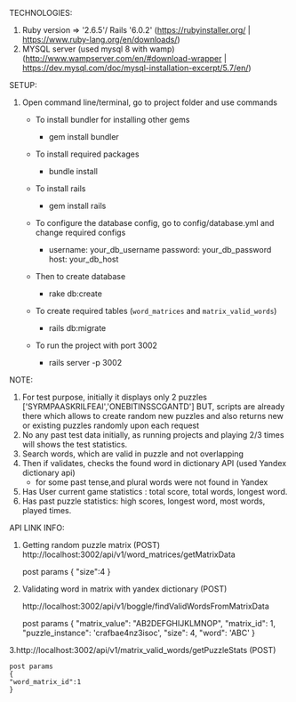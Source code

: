 TECHNOLOGIES:
1. Ruby version => '2.6.5'/ Rails '6.0.2' (https://rubyinstaller.org/ | https://www.ruby-lang.org/en/downloads/)
2. MYSQL server (used mysql 8 with wamp) (http://www.wampserver.com/en/#download-wrapper | https://dev.mysql.com/doc/mysql-installation-excerpt/5.7/en/)

SETUP:
1. Open command line/terminal, go to project folder and use commands

    - To install bundler for installing other gems
        - gem install bundler
    - To install required packages
        - bundle install
    
    - To install rails
        - gem install rails
        
    - To configure the database config, go to config/database.yml and change required configs
        -  username: your_db_username
           password: your_db_password
           host: your_db_host
    
    - Then to create database 
        - rake db:create
    - To create required tables (`word_matrices` and `matrix_valid_words`)
        - rails db:migrate

    - To run the project with port 3002
        - rails server -p 3002

NOTE:
1. For test purpose, initially it displays only 2 puzzles  ['SYRMPAASKRILFEAI','ONEBITINSSCGANTD']
    BUT, scripts are already there which allows to create random new puzzles and also returns new or existing puzzles randomly upon each request
2. No any past test data initially, as running projects and playing 2/3 times will shows the test statistics.
3. Search words, which are valid in puzzle and not overlapping
4. Then if validates, checks the found word in dictionary API (used Yandex dictionary api)
    - for some past tense,and plural words were not found in Yandex
5. Has User current game statistics : total score, total words, longest word.
6. Has past puzzle statistics: high scores, longest word, most words, played times.


API LINK INFO:

1. Getting random puzzle matrix (POST)
	http://localhost:3002/api/v1/word_matrices/getMatrixData
	
	post params
	{
	"size":4
	}

2. Validating word in matrix with yandex dictionary (POST)

	http://localhost:3002/api/v1/boggle/findValidWordsFromMatrixData
		
	post params
	{
	"matrix_value": "AB2DEFGHIJKLMNOP",
	"matrix_id": 1,
	"puzzle_instance": 'crafbae4nz3isoc',
	"size": 4,
	"word": 'ABC'
	}

3.http://localhost:3002/api/v1/matrix_valid_words/getPuzzleStats (POST)

	post params
	{
	"word_matrix_id":1
	}